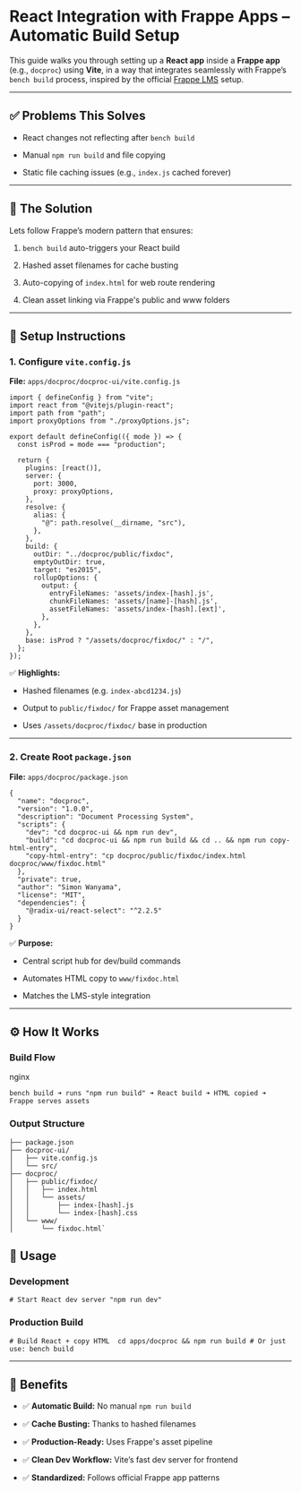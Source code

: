 
# React Integration with Frappe Apps – Automatic Build Setup

This guide walks you through setting up a **React app** inside a **Frappe app** (e.g., `docproc`) using **Vite**, in a way that integrates seamlessly with Frappe’s `bench build` process, inspired by the official [Frappe LMS](https://github.com/frappe/lms) setup.

----------

## ✅ Problems This Solves

-   React changes not reflecting after `bench build`
-   Manual `npm run build` and file copying
    
-   Static file caching issues (e.g., `index.js` cached forever)
    

----------

## 🎯 The Solution

Lets follow Frappe’s modern pattern that ensures:

1.  `bench build` auto-triggers your React build
    
2.  Hashed asset filenames for cache busting
    
3.  Auto-copying of `index.html` for web route rendering
    
4.  Clean asset linking via Frappe's public and www folders
    

----------

## 🔧 Setup Instructions

### 1. Configure `vite.config.js`

**File:** `apps/docproc/docproc-ui/vite.config.js`
```
import { defineConfig } from "vite";
import react from "@vitejs/plugin-react";
import path from "path";
import proxyOptions from "./proxyOptions.js";

export default defineConfig(({ mode }) => {
  const isProd = mode === "production";

  return {
    plugins: [react()],
    server: {
      port: 3000,
      proxy: proxyOptions,
    },
    resolve: {
      alias: {
        "@": path.resolve(__dirname, "src"),
      },
    },
    build: {
      outDir: "../docproc/public/fixdoc",
      emptyOutDir: true,
      target: "es2015",
      rollupOptions: {
        output: {
          entryFileNames: 'assets/index-[hash].js',
          chunkFileNames: 'assets/[name]-[hash].js',
          assetFileNames: 'assets/index-[hash].[ext]',
        },
      },
    },
    base: isProd ? "/assets/docproc/fixdoc/" : "/",
  };
});

```
✅ **Highlights:**

-   Hashed filenames (e.g. `index-abcd1234.js`)
    
-   Output to `public/fixdoc/` for Frappe asset management
    
-   Uses `/assets/docproc/fixdoc/` base in production
    

----------

### 2. Create Root `package.json`

**File:** `apps/docproc/package.json`
```
{
  "name": "docproc",
  "version": "1.0.0",
  "description": "Document Processing System",
  "scripts": {
    "dev": "cd docproc-ui && npm run dev",
    "build": "cd docproc-ui && npm run build && cd .. && npm run copy-html-entry",
    "copy-html-entry": "cp docproc/public/fixdoc/index.html docproc/www/fixdoc.html"
  },
  "private": true,
  "author": "Simon Wanyama",
  "license": "MIT",
  "dependencies": {
    "@radix-ui/react-select": "^2.2.5"
  }
}
```

✅ **Purpose:**

-   Central script hub for dev/build commands
    
-   Automates HTML copy to `www/fixdoc.html`
    
-   Matches the LMS-style integration
    

----------

## ⚙️ How It Works

### Build Flow

nginx

`bench build ➜ runs "npm run build" ➜ React build ➜ HTML copied ➜ Frappe serves assets` 

### Output Structure

```apps/docproc/
├── package.json
├── docproc-ui/
│   ├── vite.config.js
│   └── src/
├── docproc/
│   ├── public/fixdoc/
│   │   ├── index.html
│   │   └── assets/
│   │       ├── index-[hash].js
│   │       └── index-[hash].css
│   └── www/
│       └── fixdoc.html` 
```

## 🧪 Usage

### Development

`# Start React dev server "npm run dev"` 

### Production Build

`# Build React + copy HTML  cd apps/docproc && npm run build # Or just use: bench build` 

----------

## 🚀 Benefits

-   ✅ **Automatic Build:** No manual `npm run build`
    
-   ✅ **Cache Busting:** Thanks to hashed filenames
    
-   ✅ **Production-Ready:** Uses Frappe's asset pipeline
    
-   ✅ **Clean Dev Workflow:** Vite’s fast dev server for frontend
    
-   ✅ **Standardized:** Follows official Frappe app patterns
